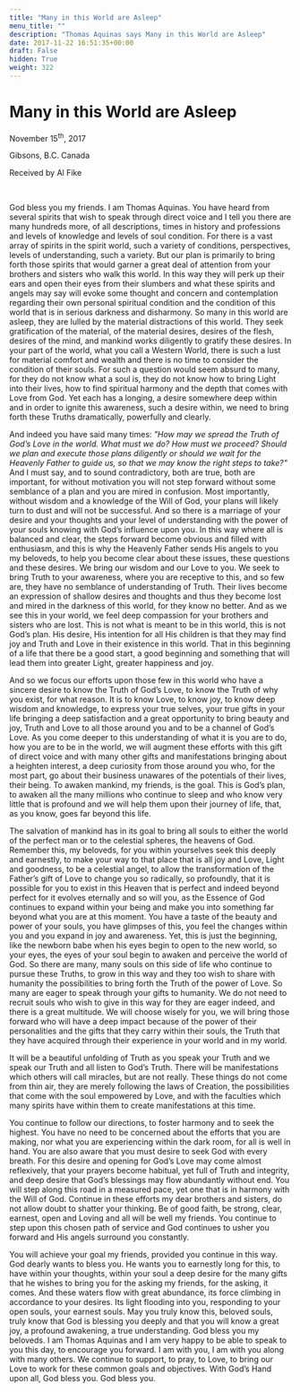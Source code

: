 ```yaml
---
title: "Many in this World are Asleep"
menu_title: ""
description: "Thomas Aquinas says Many in this World are Asleep"
date: 2017-11-22 16:51:35+00:00
draft: False
hidden: True
weight: 322
---
```

# Many in this World are Asleep

November 15<sup>th</sup>, 2017

Gibsons, B.C. Canada

Received by Al Fike

 

God bless you my friends. I am Thomas Aquinas. You have heard from several spirits that wish to speak through direct voice and I tell you there are many hundreds more, of all descriptions, times in history and professions and levels of knowledge and levels of soul condition. For there is a vast array of spirits in the spirit world, such a variety of conditions, perspectives, levels of understanding, such a variety. But our plan is primarily to bring forth those spirits that would garner a great deal of attention from your brothers and sisters who walk this world. In this way they will perk up their ears and open their eyes from their slumbers and what these spirits and angels may say will evoke some thought and concern and contemplation regarding their own personal spiritual condition and the condition of this world that is in serious darkness and disharmony. So many in this world are asleep, they are lulled by the material distractions of this world. They seek gratification of the material, of the material desires, desires of the flesh, desires of the mind, and mankind works diligently to gratify these desires. In your part of the world, what you call a Western World, there is such a lust for material comfort and wealth and there is no time to consider the condition of their souls. For such a question would seem absurd to many, for they do not know what a soul is, they do not know how to bring Light into their lives, how to find spiritual harmony and the depth that comes with Love from God. Yet each has a longing, a desire somewhere deep within and in order to ignite this awareness, such a desire within, we need to bring forth these Truths dramatically, powerfully and clearly. 

And indeed you have said many times: *"How may we spread the Truth of God’s Love in the world. What must we do? How must we proceed? Should we plan and execute those plans diligently or should we wait for the Heavenly Father to guide us, so that we may know the right steps to take?"* And I must say, and to sound contradictory, both are true, both are important, for without motivation you will not step forward without some semblance of a plan and you are mired in confusion. Most importantly, without wisdom and a knowledge of the Will of God, your plans will likely turn to dust and will not be successful. And so there is a marriage of your desire and your thoughts and your level of understanding with the power of your souls knowing with God’s influence upon you. In this way where all is balanced and clear, the steps forward become obvious and filled with enthusiasm, and this is why the Heavenly Father sends His angels to you my beloveds, to help you become clear about these issues, these questions and these desires. We bring our wisdom and our Love to you. We seek to bring Truth to your awareness, where you are receptive to this, and so few are, they have no semblance of understanding of Truth. Their lives become an expression of shallow desires and thoughts and thus they become lost and mired in the darkness of this world, for they know no better. And as we see this in your world, we feel deep compassion for your brothers and sisters who are lost. This is not what is meant to be in this world, this is not God’s plan. His desire, His intention for all His children is that they may find joy and Truth and Love in their existence in this world. That in this beginning of a life that there be a good start, a good beginning and something that will lead them into greater Light, greater happiness and joy. 

And so we focus our efforts upon those few in this world who have a sincere desire to know the Truth of God’s Love, to know the Truth of why you exist, for what reason. It is to know Love, to know joy, to know deep wisdom and knowledge, to express your true selves, your true gifts in your life bringing a deep satisfaction and a great opportunity to bring beauty and joy, Truth and Love to all those around you and to be a channel of God’s Love. As you come deeper to this understanding of what it is you are to do, how you are to be in the world, we will augment these efforts with this gift of direct voice and with many other gifts and manifestations bringing about a heighten interest, a deep curiosity from those around you who, for the most part, go about their business unawares of the potentials of their lives, their being. To awaken mankind, my friends, is the goal. This is God’s plan, to awaken all the many millions who continue to sleep and who know very little that is profound and we will help them upon their journey of life, that, as you know, goes far beyond this life.

The salvation of mankind has in its goal to bring all souls to either the world of the perfect man or to the celestial spheres, the heavens of God. Remember this, my beloveds, for you within yourselves seek this deeply and earnestly, to make your way to that place that is all joy and Love, Light and goodness, to be a celestial angel, to allow the transformation of the Father’s gift of Love to change you so radically, so profoundly, that it is possible for you to exist in this Heaven that is perfect and indeed beyond perfect for it evolves eternally and so will you, as the Essence of God continues to expand within your being and make you into something far beyond what you are at this moment. You have a taste of the beauty and power of your souls, you have glimpses of this, you feel the changes within you and you expand in joy and awareness. Yet, this is just the beginning, like the newborn babe when his eyes begin to open to the new world, so your eyes, the eyes of your soul begin to awaken and perceive the world of God. So there are many, many souls on this side of life who continue to pursue these Truths, to grow in this way and they too wish to share with humanity the possibilities to bring forth the Truth of the power of Love. So many are eager to speak through your gifts to humanity. We do not need to recruit souls who wish to give in this way for they are eager indeed, and there is a great multitude. We will choose wisely for you, we will bring those forward who will have a deep impact because of the power of their personalities and the gifts that they carry within their souls, the Truth that they have acquired through their experience in your world and in my world. 

It will be a beautiful unfolding of Truth as you speak your Truth and we speak our Truth and all listen to God’s Truth. There will be manifestations which others will call miracles, but are not really. These things do not come from thin air, they are merely following the laws of Creation, the possibilities that come with the soul empowered by Love, and with the faculties which many spirits have within them to create manifestations at this time. 

You continue to follow our directions, to foster harmony and to seek the highest. You have no need to be concerned about the efforts that you are making, nor what you are experiencing within the dark room, for all is well in hand. You are also aware that you must desire to seek God with every breath. For this desire and opening for God’s Love may come almost reflexively, that your prayers become habitual, yet full of Truth and integrity, and deep desire that God’s blessings may flow abundantly without end. You will step along this road in a measured pace, yet one that is in harmony with the Will of God. Continue in these efforts my dear brothers and sisters, do not allow doubt to shatter your thinking. Be of good faith, be strong, clear, earnest, open and Loving and all will be well my friends. You continue to step upon this chosen path of service and God continues to usher you forward and His angels surround you constantly. 

You will achieve your goal my friends, provided you continue in this way. God dearly wants to bless you. He wants you to earnestly long for this, to have within your thoughts, within your soul a deep desire for the many gifts that he wishes to bring you for the asking my friends, for the asking, it comes. And these waters flow with great abundance, its force climbing in accordance to your desires. Its light flooding into you, responding to your open souls, your earnest souls. May you truly know this, beloved souls, truly know that God is blessing you deeply and that you will know a great joy, a profound awakening, a true understanding. God bless you my beloveds. I am Thomas Aquinas and I am very happy to be able to speak to you this day, to encourage you forward. I am with you, I am with you along with many others. We continue to support, to pray, to Love, to bring our Love to work for these common goals and objectives. With God’s Hand upon all, God bless you. God bless you.